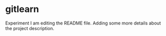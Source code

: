 # gitlearn
Experiment
I am editing the README file. Adding some more details about the project description.

